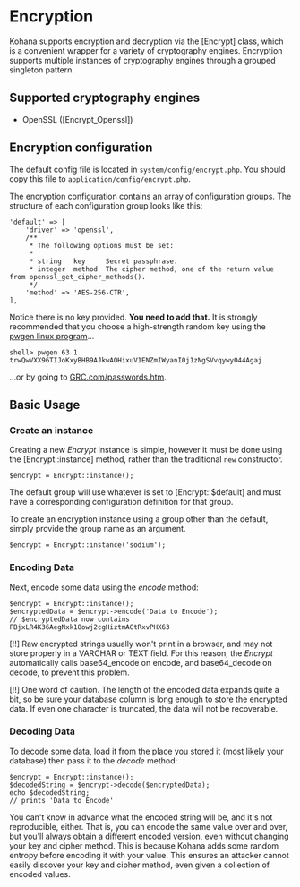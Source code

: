 # Encryption

Kohana supports encryption and decryption via the [Encrypt] class,
which is a convenient wrapper for a variety of cryptography engines.
Encryption supports multiple instances of cryptography engines through a grouped singleton pattern.

## Supported cryptography engines

 *  OpenSSL ([Encrypt_Openssl])

## Encryption configuration

The default config file is located in `system/config/encrypt.php`.
You should copy this file to `application/config/encrypt.php`.

The encryption configuration contains an array of configuration groups.
The structure of each configuration group looks like this:

    'default' => [
        'driver' => 'openssl',
        /**
         * The following options must be set:
         *
         * string   key     Secret passphrase.
         * integer  method  The cipher method, one of the return value from openssl_get_cipher_methods().
         */
        'method' => 'AES-256-CTR',
    ],

Notice there is no key provided. **You need to add that.**
It is strongly recommended that you choose a high-strength random key using the [pwgen linux program](http://linux.die.net/man/1/pwgen)...

    shell> pwgen 63 1
    trwQwVXX96TIJoKxyBHB9AJkwAOHixuV1ENZmIWyanI0j1zNgSVvqywy044Agaj

...or by going to [GRC.com/passwords.htm](https://www.grc.com/passwords.htm).

## Basic Usage

### Create an instance

Creating a new _Encrypt_ instance is simple, however it must be done using the [Encrypt::instance] method,
rather than the traditional `new` constructor.

    $encrypt = Encrypt::instance();

The default group will use whatever is set to [Encrypt::$default] and must have a corresponding configuration definition for that group.

To create an encryption instance using a group other than the default, simply provide the group name as an argument.

    $encrypt = Encrypt::instance('sodium');

### Encoding Data

Next, encode some data using the *encode* method:

    $encrypt = Encrypt::instance();
    $encryptedData = $encrypt->encode('Data to Encode');
    // $encryptedData now contains FBjxLR4K36AegNxk18owj2cgHiztmAGtRxvPHX63

[!!] Raw encrypted strings usually won't print in a browser,
and may not store properly in a VARCHAR or TEXT field.
For this reason, the _Encrypt_ automatically calls base64_encode on encode,
and base64_decode on decode, to prevent this problem.

[!!] One word of caution. The length of the encoded data expands quite a bit, so be sure your database column is long enough to store the encrypted data. If even one character is truncated, the data will not be recoverable.

### Decoding Data

To decode some data, load it from the place you stored it (most likely your database) then pass it to the *decode* method:

    $encrypt = Encrypt::instance();
    $decodedString = $encrypt->decode($encryptedData);
    echo $decodedString;
    // prints 'Data to Encode'

You can't know in advance what the encoded string will be, and it's not reproducible, either.
That is, you can encode the same value over and over, but you'll always obtain a different encoded version,
even without changing your key and cipher method. This is because Kohana adds some random entropy before encoding it with your value.
This ensures an attacker cannot easily discover your key and cipher method, even given a collection of encoded values.